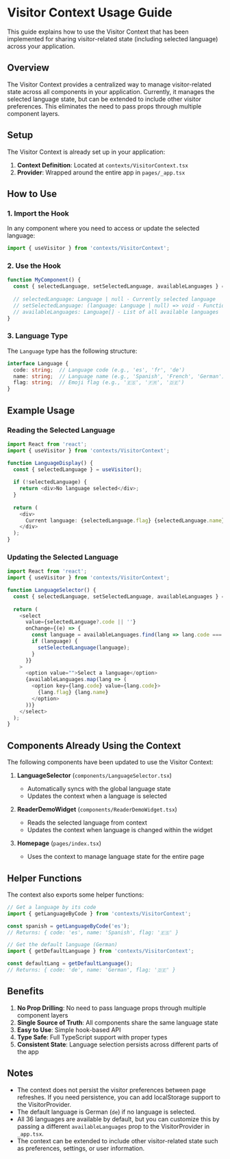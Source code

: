 # Visitor Context Usage Guide

This guide explains how to use the Visitor Context that has been implemented for sharing visitor-related state (including selected language) across your application.

## Overview

The Visitor Context provides a centralized way to manage visitor-related state across all components in your application. Currently, it manages the selected language state, but can be extended to include other visitor preferences. This eliminates the need to pass props through multiple component layers.

## Setup

The Visitor Context is already set up in your application:

1. **Context Definition**: Located at `contexts/VisitorContext.tsx`
2. **Provider**: Wrapped around the entire app in `pages/_app.tsx`

## How to Use

### 1. Import the Hook

In any component where you need to access or update the selected language:

```typescript
import { useVisitor } from 'contexts/VisitorContext';
```

### 2. Use the Hook

```typescript
function MyComponent() {
  const { selectedLanguage, setSelectedLanguage, availableLanguages } = useVisitor();
  
  // selectedLanguage: Language | null - Currently selected language
  // setSelectedLanguage: (language: Language | null) => void - Function to update the language
  // availableLanguages: Language[] - List of all available languages
}
```

### 3. Language Type

The `Language` type has the following structure:

```typescript
interface Language {
  code: string;  // Language code (e.g., 'es', 'fr', 'de')
  name: string;  // Language name (e.g., 'Spanish', 'French', 'German')
  flag: string;  // Emoji flag (e.g., '🇪🇸', '🇫🇷', '🇩🇪')
}
```

## Example Usage

### Reading the Selected Language

```typescript
import React from 'react';
import { useVisitor } from 'contexts/VisitorContext';

function LanguageDisplay() {
  const { selectedLanguage } = useVisitor();
  
  if (!selectedLanguage) {
    return <div>No language selected</div>;
  }
  
  return (
    <div>
      Current language: {selectedLanguage.flag} {selectedLanguage.name}
    </div>
  );
}
```

### Updating the Selected Language

```typescript
import React from 'react';
import { useVisitor } from 'contexts/VisitorContext';

function LanguageSelector() {
  const { selectedLanguage, setSelectedLanguage, availableLanguages } = useVisitor();
  
  return (
    <select 
      value={selectedLanguage?.code || ''} 
      onChange={(e) => {
        const language = availableLanguages.find(lang => lang.code === e.target.value);
        if (language) {
          setSelectedLanguage(language);
        }
      }}
    >
      <option value="">Select a language</option>
      {availableLanguages.map(lang => (
        <option key={lang.code} value={lang.code}>
          {lang.flag} {lang.name}
        </option>
      ))}
    </select>
  );
}
```

## Components Already Using the Context

The following components have been updated to use the Visitor Context:

1. **LanguageSelector** (`components/LanguageSelector.tsx`)
   - Automatically syncs with the global language state
   - Updates the context when a language is selected

2. **ReaderDemoWidget** (`components/ReaderDemoWidget.tsx`)
   - Reads the selected language from context
   - Updates the context when language is changed within the widget

3. **Homepage** (`pages/index.tsx`)
   - Uses the context to manage language state for the entire page

## Helper Functions

The context also exports some helper functions:

```typescript
// Get a language by its code
import { getLanguageByCode } from 'contexts/VisitorContext';

const spanish = getLanguageByCode('es');
// Returns: { code: 'es', name: 'Spanish', flag: '🇪🇸' }

// Get the default language (German)
import { getDefaultLanguage } from 'contexts/VisitorContext';

const defaultLang = getDefaultLanguage();
// Returns: { code: 'de', name: 'German', flag: '🇩🇪' }
```

## Benefits

1. **No Prop Drilling**: No need to pass language props through multiple component layers
2. **Single Source of Truth**: All components share the same language state
3. **Easy to Use**: Simple hook-based API
4. **Type Safe**: Full TypeScript support with proper types
5. **Consistent State**: Language selection persists across different parts of the app

## Notes

- The context does not persist the visitor preferences between page refreshes. If you need persistence, you can add localStorage support to the VisitorProvider.
- The default language is German (`de`) if no language is selected.
- All 36 languages are available by default, but you can customize this by passing a different `availableLanguages` prop to the VisitorProvider in `_app.tsx`.
- The context can be extended to include other visitor-related state such as preferences, settings, or user information.
